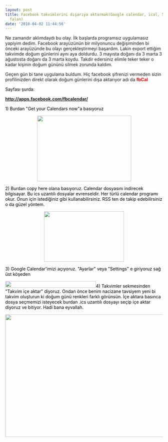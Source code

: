 ```yaml
---
layout: post
title: Facebook takvimlerini dışarıya aktarmak(Google calendar, ical, Sunbird, Outlook
  falan)
date: '2010-04-02 11:44:56'
---
```


Ne zamandır aklımdaydı bu olay. İlk başlarda programsız uygulamasız yapiyim dedim. Facebook arayüzünün bir milyonuncu değişiminden bi önceki arayüzünde bu olayı gerçekleştirmeyi başardım. Lakin export ettiğim takvimde doğum günlerini aynı aya doldurdu. 3 mayısta doğanı da 3 marta 3 ağustosta doğanı da 3 marta koydu. Takdir edersiniz elimle teker teker o kadar kişinin doğum gününü silmek zorunda kaldım.

Geçen gün bi tane uygulama buldum. Hiç facebook şifrenizi vermeden sizin profilinizden direkt olarak doğum günlerini dışa aktarıyor adı da <span style="color: #ff0000;"><strong>fbCal</strong></span>

<span style="color: #ff0000;"><span style="color: #000000;">Sayfası şurda:</span></span>

<span style="color: #ff0000;"><strong><a href="http://apps.facebook.com/fbcalendar/">http://apps.facebook.com/fbcalendar/</a></strong></span>

<span style="color: #ff0000;"><span style="color: #000000;">1) Burdan "Get your Calendars now"a basıyoruz</span></span>
<p style="text-align: center;"><span style="color: #ff0000;"><strong><a href="http://devdala.files.wordpress.com/2010/04/1.jpg"><img class="aligncenter" src="http://devdala.files.wordpress.com/2010/04/1.jpg" alt="" width="301" height="210" /></a>
</strong></span></p>
<span style="color: #ff0000;"><span style="color: #000000;">2) Burdan copy here olana basıyoruz. Calendar dosyasını indirecek bilgisayar. Bu ics uzantılı dosyalar evrenseldir. Her türlü calendar programı okur. Onun için istediğiniz gibi kullanabilirsiniz. RSS ten de takip edebilirsiniz o da güzel yöntem.</span></span>
<p style="text-align: center;"><span style="color: #ff0000;"><strong><a href="http://devdala.files.wordpress.com/2010/04/2.jpg"><img class="aligncenter" src="http://devdala.files.wordpress.com/2010/04/2.jpg" alt="" width="256" height="161" /></a></strong></span></p>
<p style="text-align: left;"><span style="color: #ff0000;"><span style="color: #000000;">3) Google Calendar'imizi açıyoruz. "Ayarlar" veya "Settings" e giriyoruz sağ üst köşeden</span></span></p>
<p style="text-align: left;"><span style="color: #ff0000;"><span style="color: #000000;"><a href="http://devdala.files.wordpress.com/2010/04/3.jpg"><img class="aligncenter" src="http://devdala.files.wordpress.com/2010/04/3.jpg" alt="" width="290" height="21" /></a>4) Takvimler sekmesinden "Takvim içe aktar" diyoruz. Ondan önce benim nacizane tavsiyem yeni bi takvim oluşturun ki doğum günü renkleri farklı görünsün. İçe aktara basınca dosya seçmemizi isteyecek burdan .ics uzantılı dosyayı seçip içe aktar diyoruz ve bitiyor. Hadi bana eyvallah. </span></span></p>
<p style="text-align: left;"><span style="color: #ff0000;"><span style="color: #000000;"><a href="http://devdala.files.wordpress.com/2010/04/4.jpg"><img class="aligncenter" src="http://devdala.files.wordpress.com/2010/04/4.jpg" alt="" width="734" height="392" /></a>
</span></span></p>